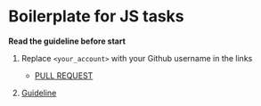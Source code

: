 # Boilerplate for JS tasks

**Read the guideline before start**

1. Replace `<your_account>` with your Github username in the links
    - [PULL REQUEST](https://github.com/mate-academy/js_task-wilson-primes/pull/161)

2. [Guideline](https://github.com/mate-academy/js_task-guideline/blob/master/README.md)
